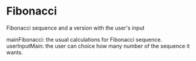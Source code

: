 # Fibonacci
Fibonacci sequence and a version with the user's input 


mainFibonacci: the usual calculations for Fibonacci sequence.
userInputMain: the user can choice how many number of the sequence it wants.

